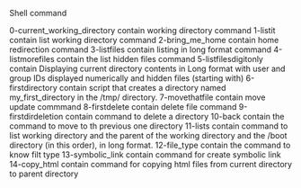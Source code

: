  Shell command

0-current_working_directory contain working directory command
1-listit contain list working directory command
2-bring_me_home contain home redirection command
3-listfiles contain listing in long format command
4-listmorefiles contain the list hidden files command
5-listfilesdigitonly contain Displaying current directory contents in  Long format with user and group IDs displayed numerically and hidden files (starting with)
6-firstdirectory contain script that creates a directory named my_first_directory in the /tmp/ directory.
7-movethatfile contain move update commmand
8-firstdelete contain delete file command
9-firstdirdeletion contain command to delete a directory
10-back contain the command to move to th previous one directory
11-lists contain command to list working directory and the parent of the working directory and the /boot directory (in this order), in long format.
12-file_type contain the command to know filt type
13-symbolic_link contain command for create symbolic link
14-copy_html contain command for copying html files from current directory to parent directory
